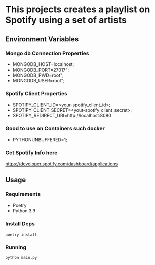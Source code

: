 # This projects creates a playlist on Spotify using a set of artists

## Environment Variables
### Mongo db Connection Properties
- MONGODB_HOST=localhost;
- MONGODB_PORT=27017";
- MONGODB_PWD=root";
- MONGODB_USER=root";

### Spotify Client Properties
- SPOTIPY_CLIENT_ID=<your-spotify_client_id>;
- SPOTIPY_CLIENT_SECRET=<yout-spotify_client_secret>;
- SPOTIPY_REDIRECT_URI=http://localhost:8080

### Good to use on Containers such docker
- PYTHONUNBUFFERED=1;

### Get Spotify Info here
https://developer.spotify.com/dashboard/applications


## Usage

### Requirements
- Poetry
- Python 3.9


### Install Deps
```poetry install```

### Running
```python main.py```
